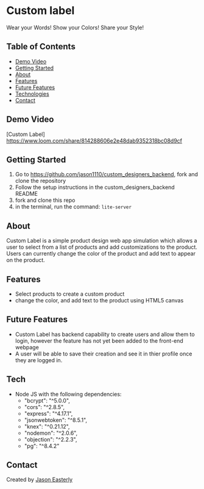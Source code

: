 # Custom label


Wear your Words! Show your Colors! Share your Style!

## Table of Contents

* [Demo Video](#demo_video)
* [Getting Started](#getting_started)
* [About](#about)                 
* [Features](#features)
* [Future Features](#future-features)
* [Technologies](#technilogies)
* [Contact](#contact)

## Demo Video

[Custom Label] https://www.loom.com/share/814288606e2e48dab9352318bc08d9cf

## Getting Started
 1. Go to https://github.com/jason1110/custom_designers_backend, fork and clone the repository
 2. Follow the setup instructions in the custom_designers_backend README
 3. fork and clone this repo
 4. in the terminal, run the command: `lite-server`


## About

Custom Label is a simple product design web app simulation which allows a user to select from a list of products and add customizations to the product.  Users can currently change the color of the product and add text to appear on the product. 

## Features

* Select products to create a custom product
* change the color, and add text to the product using HTML5 canvas

## Future Features

* Custom Label has backend capability to create users and allow them to login, however the feature has not yet been added to the front-end webpage
* A user will be able to save their creation and see it in thier profile once they are logged in.

## Tech
* Node JS with the following dependencies:
   * "bcrypt": "^5.0.0",
   * "cors": "^2.8.5",
   * "express": "^4.17.1",
   * "jsonwebtoken": "^8.5.1",
   * "knex": "^0.21.12",
   * "nodemon": "^2.0.6",
   * "objection": "^2.2.3",
   * "pg": "^8.4.2"

## Contact

Created by [Jason Easterly](https://www.linkedin.com/in/jason-e-72522990/)





